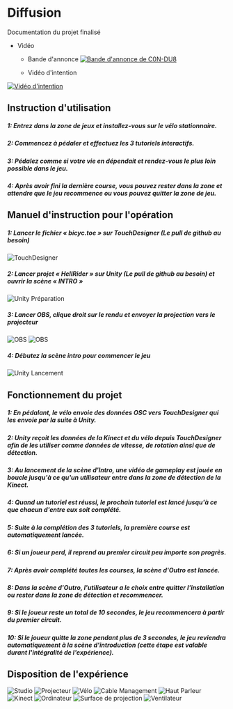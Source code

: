 # Diffusion

Documentation du projet finalisé 

* Vidéo 
  * Bande d'annonce
 [![Bande d'annonce de C0N-DU8](../medias/images/annonce-thumbnail.webp)](https://youtu.be/-IFHHGbjp_o)

  * Vidéo d'intention
    
 [![Vidéo d'intention](https://img.youtube.com/vi/wziDJZdT_d4/0.jpg)](https://www.youtube.com/watch?v=wziDJZdT_d4)

## Instruction d'utilisation

##### 1: Entrez dans la zone de jeux et installez-vous sur le vélo stationnaire.

##### 2: Commencez à pédaler et effectuez les 3 tutoriels interactifs.

##### 3: Pédalez comme si votre vie en dépendait et rendez-vous le plus loin possible dans le jeu.

##### 4: Après avoir fini la dernière course, vous pouvez rester dans la zone et attendre que le jeu recommence ou vous pouvez quitter la zone de jeu.

## Manuel d'instruction pour l'opération

##### 1: Lancer le fichier « bicyc.toe » sur TouchDesigner (Le pull de github au besoin) 
![TouchDesigner](../medias/images/Instruction_01.webp)

##### 2: Lancer projet « HellRider » sur Unity (Le pull de github au besoin) et ouvrir la scène « INTRO »
![Unity Préparation](../medias/images/Instruction_02.webp)

##### 3: Lancer OBS, clique droit sur le rendu et envoyer la projection vers le projecteur  
![OBS](../medias/images/Instruction_03.webp) 
![OBS](../medias/images/Instruction_03_precision.webp) 

##### 4: Débutez la scène intro pour commencer le jeu  
![Unity Lancement](../medias/images/Instruction_04.webp)

## Fonctionnement du projet

##### 1: En pédalant, le vélo envoie des données OSC vers TouchDesigner qui les envoie par la suite à Unity.

##### 2: Unity reçoit les données de la Kinect et du vélo depuis TouchDesigner afin de les utiliser comme données de vitesse, de rotation ainsi que de détection.

##### 3: Au lancement de la scène d'Intro, une vidéo de gameplay est jouée en boucle jusqu'à ce qu'un utilisateur entre dans la zone de détection de la Kinect.

##### 4: Quand un tutoriel est réussi, le prochain tutoriel est lancé jusqu'à ce que chacun d'entre eux soit complété.

##### 5: Suite à la complétion des 3 tutoriels, la première course est automatiquement lancée.

##### 6: Si un joueur perd, il reprend au premier circuit peu importe son progrès.

##### 7: Après avoir complété toutes les courses, la scène d'Outro est lancée.

##### 8: Dans la scène d'Outro, l'utilisateur a le choix entre quitter l'installation ou rester dans la zone de détection et recommencer.

##### 9: Si le joueur reste un total de 10 secondes, le jeu recommencera à partir du premier circuit.

##### 10: Si le joueur quitte la zone pendant plus de 3 secondes, le jeu reviendra automatiquement à la scène d'introduction (cette étape est valable durant l'intégralité de l'expérience).

## Disposition de l'expérience

![Studio](../medias/images/Diffusion_Complet.webp)
![Projecteur](../medias/images/DiffusionProjecteur.webp)
![Vélo](../medias/images/Diffusion_velo.webp)
![Cable Management](../medias/images/Diffusion_Cable.webp)
![Haut Parleur](../medias/images/Diffusion_HautParleur.webp)
![Kinect](../medias/images/Diffusion_Kinect.webp)
![Ordinateur](../medias/images/Diffusion_Ordi.webp)
![Surface de projection](../medias/images/Diffusion_Projection.webp)
![Ventilateur](../medias/images/Diffusion_Ventilateur.webp)


